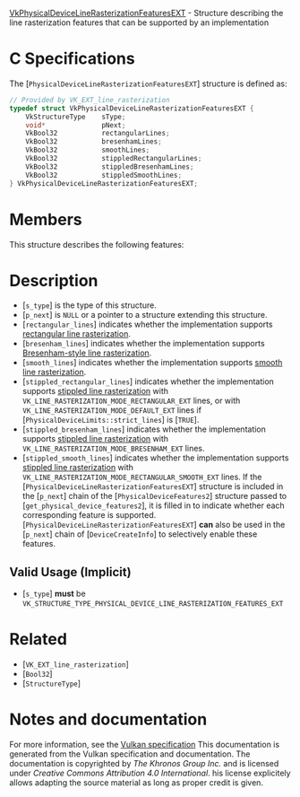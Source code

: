 [VkPhysicalDeviceLineRasterizationFeaturesEXT](https://www.khronos.org/registry/vulkan/specs/1.3-extensions/man/html/VkPhysicalDeviceLineRasterizationFeaturesEXT.html) - Structure describing the line rasterization features that can be supported by an implementation

# C Specifications
The [`PhysicalDeviceLineRasterizationFeaturesEXT`] structure is defined
as:
```c
// Provided by VK_EXT_line_rasterization
typedef struct VkPhysicalDeviceLineRasterizationFeaturesEXT {
    VkStructureType    sType;
    void*              pNext;
    VkBool32           rectangularLines;
    VkBool32           bresenhamLines;
    VkBool32           smoothLines;
    VkBool32           stippledRectangularLines;
    VkBool32           stippledBresenhamLines;
    VkBool32           stippledSmoothLines;
} VkPhysicalDeviceLineRasterizationFeaturesEXT;
```

# Members
This structure describes the following features:

# Description
- [`s_type`] is the type of this structure.
- [`p_next`] is `NULL` or a pointer to a structure extending this structure.
- [`rectangular_lines`] indicates whether the implementation supports [rectangular line rasterization](https://www.khronos.org/registry/vulkan/specs/1.3-extensions/html/vkspec.html#primsrast-lines).
- [`bresenham_lines`] indicates whether the implementation supports [Bresenham-style line rasterization](https://www.khronos.org/registry/vulkan/specs/1.3-extensions/html/vkspec.html#primsrast-lines-bresenham).
- [`smooth_lines`] indicates whether the implementation supports [smooth line rasterization](https://www.khronos.org/registry/vulkan/specs/1.3-extensions/html/vkspec.html#primsrast-lines-smooth).
- [`stippled_rectangular_lines`] indicates whether the implementation supports [stippled line rasterization](https://www.khronos.org/registry/vulkan/specs/1.3-extensions/html/vkspec.html#primsrast-lines-stipple) with `VK_LINE_RASTERIZATION_MODE_RECTANGULAR_EXT` lines, or with `VK_LINE_RASTERIZATION_MODE_DEFAULT_EXT` lines if [`PhysicalDeviceLimits::strict_lines`] is [`TRUE`].
- [`stippled_bresenham_lines`] indicates whether the implementation supports [stippled line rasterization](https://www.khronos.org/registry/vulkan/specs/1.3-extensions/html/vkspec.html#primsrast-lines-stipple) with `VK_LINE_RASTERIZATION_MODE_BRESENHAM_EXT` lines.
- [`stippled_smooth_lines`] indicates whether the implementation supports [stippled line rasterization](https://www.khronos.org/registry/vulkan/specs/1.3-extensions/html/vkspec.html#primsrast-lines-stipple) with `VK_LINE_RASTERIZATION_MODE_RECTANGULAR_SMOOTH_EXT` lines.
If the [`PhysicalDeviceLineRasterizationFeaturesEXT`] structure is included in the [`p_next`] chain of the
[`PhysicalDeviceFeatures2`] structure passed to
[`get_physical_device_features2`], it is filled in to indicate whether each
corresponding feature is supported.
[`PhysicalDeviceLineRasterizationFeaturesEXT`] **can**  also be used in the [`p_next`] chain of
[`DeviceCreateInfo`] to selectively enable these features.
## Valid Usage (Implicit)
-  [`s_type`] **must**  be `VK_STRUCTURE_TYPE_PHYSICAL_DEVICE_LINE_RASTERIZATION_FEATURES_EXT`

# Related
- [`VK_EXT_line_rasterization`]
- [`Bool32`]
- [`StructureType`]

# Notes and documentation
For more information, see the [Vulkan specification](https://www.khronos.org/registry/vulkan/specs/1.3-extensions/html/vkspec.html)
This documentation is generated from the Vulkan specification and documentation.
The documentation is copyrighted by *The Khronos Group Inc.* and is licensed under *Creative Commons Attribution 4.0 International*.
his license explicitely allows adapting the source material as long as proper credit is given.
        